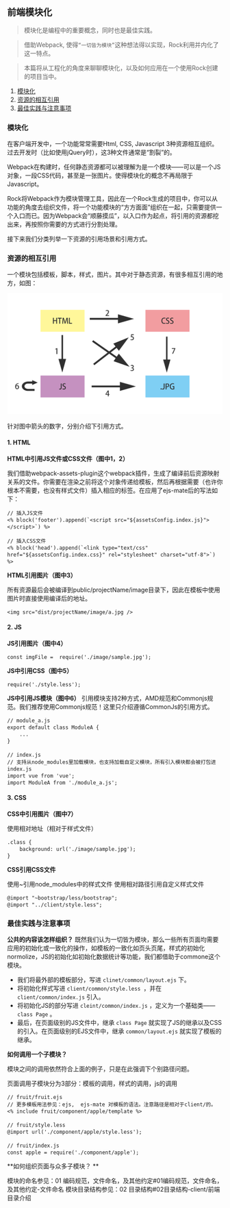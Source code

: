 ## 前端模块化

> 模块化是编程中的重要概念，同时也是最佳实践。

> 借助Webpack, 使得`“一切皆为模块”`这种想法得以实现，Rock利用并内化了这一特点。

> 本篇将从工程化的角度来聊聊模块化，以及如何应用在一个使用Rock创建的项目当中。

1. <a href="#模块化">模块化</a>
2. <a href="#资源的相互引用">资源的相互引用</a>
3. <a href="#最佳实践与注意事项">最佳实践与注意事项</a>

### <a name="模块化">模块化</a>

在客户端开发中，一个功能常常需要Html, CSS, Javascript 3种资源相互组织。过去开发时（比如使用jQuery时），这3种文件通常是“割裂”的。

Webpack在构建时，任何静态资源都可以被理解为是一个模块——可以是一个JS对象，一段CSS代码，甚至是一张图片。使得模块化的概念不再局限于Javascript。

Rock将Webpack作为模块管理工具，因此在一个Rock生成的项目中，你可以从功能的角度去组织文件，将一个功能模块的“方方面面”组织在一起，只需要提供一个入口而已。因为Webpack会“顺藤摸瓜”，以入口作为起点，将引用的资源都挖出来，再按照你需要的方式进行分割处理。

接下来我们分类列举一下资源的引用场景和引用方式。

### <a name="资源的相互引用">资源的相互引用</a>

一个模块包括模板，脚本，样式，图片。其中对于静态资源，有很多相互引用的地方，如图：

![模块图](/docs/image/module.png)

针对图中箭头的数字，分别介绍下引用方式。

#### 1. HTML
**HTML中引用JS文件或CSS文件（图中1，2）**

我们借助webpack-assets-plugin这个webpack插件，生成了编译前后资源映射关系的文件。你需要在渲染之前将这个对象传递给模板，然后再根据需要（也许你根本不需要，也没有样式文件）插入相应的标签。在应用了ejs-mate后的写法如下：

	// 插入JS文件
	<% block('footer').append(`<script src="${assetsConfig.index.js}"></script>`) %>

	// 插入CSS文件
	<% block('head').append(`<link type="text/css" href="${assetsConfig.index.css}" rel="stylesheet" charset="utf-8">`) %>

**HTML引用图片（图中3）**

所有资源最后会被编译到public/projectName/image目录下，因此在模板中使用图片时直接使用编译后的地址。

	<img src="dist/projectName/image/a.jpg />

#### 2. JS
**JS引用图片（图中4）**

	const imgFile =  require('./image/sample.jpg');

**JS中引用CSS（图中5）**

	require('./style.less');

**JS中引用JS模块（图中6）**
引用模块支持2种方式，AMD规范和Commonjs规范。我们推荐使用Commonjs规范！这里只介绍遵循CommonJs的引用方式。

	// module_a.js
	export default class ModuleA {
		...
	}

	// index.js
 	// 支持从node_modules里加载模块，也支持加载自定义模块，所有引入模块都会被打包进index.js
 	import vue from 'vue';
 	import ModuleA from './module_a.js';




#### 3. CSS
**CSS中引用图片（图中7）**

使用相对地址（相对于样式文件）

	.class {
		background: url('./image/sample.jpg');
	}

**CSS引用CSS文件**

使用~引用node_modules中的样式文件
使用相对路径引用自定义样式文件

	@import "~bootstrap/less/bootstrap";
	@import "../client/style.less";

### <a name="最佳实践与注意事项">最佳实践与注意事项</a>

**公共的内容该怎样组织？**
既然我们认为一切皆为模块，那么一些所有页面均需要应用的初始化或一致化的操作，如模板的一致化如页头页尾，样式的初始化normolize，JS的初始化如初始化数据统计等功能，我们都借助于commone这个模块。

* 我们将最外部的模板部分，写进 `clinet/common/layout.ejs` 下。
* 将初始化样式写进 `client/common/style.less `，并在 `client/common/index.js` 引入。
* 将初始化JS的部分写进 `cleint/common/index.js` ，定义为一个基础类——`class Page` 。
* 最后，在页面级别的JS文件中，继承 `class Page` 就实现了JS的继承以及CSS的引入。在页面级别的EJS文件中，继承 `common/layout.ejs` 就实现了模板的继承。


**如何调用一个子模块？**

模块之间的调用依然符合上面的例子，只是在此强调下个别路径问题。

页面调用子模块分为3部分：模板的调用，样式的调用，js的调用

	// fruit/fruit.ejs
	// 更多模板用法参见：ejs,  ejs-mate 对模板的语法。注意路径是相对于client/的。
	<% include fruit/component/apple/template %>

	// fruit/style.less
 	@import url('./component/apple/style.less');

	// fruit/index.js
	const apple = require('./component/apple');

**如何组织页面与众多子模块？ **

模块的命名参见：01 编码规范，文件命名，及其他约定#01编码规范，文件命名，及其他约定-文件命名
模块目录结构参见：02 目录结构#02目录结构-client/前端目录介绍
